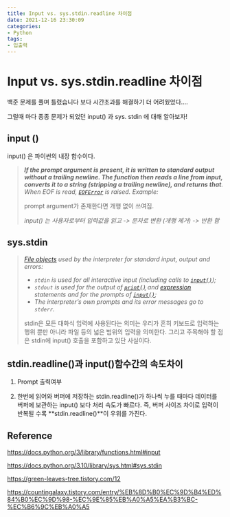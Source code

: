 ```yaml
---
title: Input vs. sys.stdin.readline 차이점
date: 2021-12-16 23:30:09
categories:
- Python
tags:
- 입출력
---
```


# Input vs. sys.stdin.readline 차이점



백준 문제를 풀며 틀렸습니다 보다 시간초과를 해결하기 더 어려웠었다....

그럴때 마다 종종 문제가 되었던 input() 과 sys. stdin 에 대해 알아보자!





## input ()

input() 은 파이썬의 내장 함수이다.

> ***If the prompt argument is present, it is written to standard output without a trailing newline. The function then reads a line from input, converts it to a string (stripping a trailing newline), and returns that**. When EOF is read, [`EOFError`](https://docs.python.org/3/library/exceptions.html#EOFError) is raised. Example:*
>
> 
>
> prompt argument가 존재한다면 개행 없이 쓰여짐.
>
> *input() 는  사용자로부터 입력값을 읽고 -> 문자로 변환 (개행 제거) ->  반환 함*



## sys.stdin



> *[File objects](https://docs.python.org/3.10/glossary.html#term-file-object) used by the interpreter for standard input, output and errors:*
>
> - *`stdin` is used for all interactive input (including calls to [`input()`](https://docs.python.org/3.10/library/functions.html#input));*
> - *`stdout` is used for the output of [`print()`](https://docs.python.org/3.10/library/functions.html#print) and [expression](https://docs.python.org/3.10/glossary.html#term-expression) statements and for the prompts of [`input()`](https://docs.python.org/3.10/library/functions.html#input);*
> - *The interpreter’s own prompts and its error messages go to `stderr`.*
>
> 
>
> stdin은 모든 대화식 입력에 사용된다는 의미는 우리가 흔히 키보드로 입력하는 행위 뿐만 아니라 파일 등의 넓은 범위의 입력을 의미한다. 그리고 주목해야 할 점은 stdin에 input() 호출을 포함하고 있단 사실이다.







## stdin.readline()과 input()함수간의 속도차이



1) Prompt 출력여부

2) 한번에 읽어와 버퍼에 저장하는 stdin.readline()가 
하나씩 누를 때마다 데이터를 버퍼에 보관하는 input() 보다 처리 속도가 빠르다. 
즉, 버퍼 사이즈 차이로 입력이 반복될 수록 **stdin.readline()**이 우위를 가진다.





## Reference

https://docs.python.org/3/library/functions.html#input

https://docs.python.org/3.10/library/sys.html#sys.stdin

https://green-leaves-tree.tistory.com/12

https://countingalaxy.tistory.com/entry/%EB%8D%B0%EC%9D%B4%ED%84%B0%EC%9D%98-%EC%9E%85%EB%A0%A5%EA%B3%BC-%EC%B6%9C%EB%A0%A5

